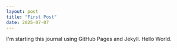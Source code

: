 ```yaml
---
layout: post
title: "First Post"
date: 2025-07-07
---
```


I'm starting this journal using GitHub Pages and Jekyll.  Hello World.
